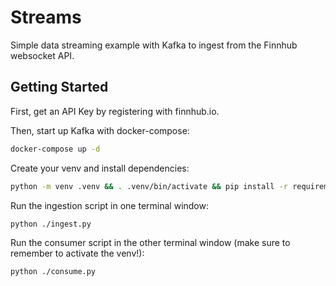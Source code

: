 # Streams

Simple data streaming example with Kafka to ingest from the Finnhub websocket
API.

## Getting Started
First, get an API Key by registering with finnhub.io.

Then, start up Kafka with docker-compose:

```sh
docker-compose up -d
```

Create your venv and install dependencies:
```sh
python -m venv .venv && . .venv/bin/activate && pip install -r requirements.txt
```

Run the ingestion script in one terminal window:
```sh
python ./ingest.py
```

Run the consumer script in the other terminal window (make sure to remember to activate the venv!):
```sh
python ./consume.py
```

